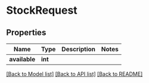 # StockRequest

## Properties
Name | Type | Description | Notes
------------ | ------------- | ------------- | -------------
**available** | **int** |  | 

[[Back to Model list]](../README.md#documentation-for-models) [[Back to API list]](../README.md#documentation-for-api-endpoints) [[Back to README]](../README.md)


